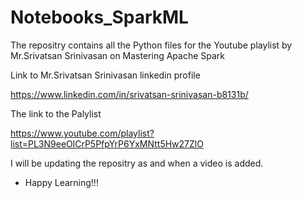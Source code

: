 # Notebooks_SparkML

The repositry contains all the Python files for the Youtube playlist by Mr.Srivatsan Srinivasan on Mastering Apache Spark

Link to Mr.Srivatsan Srinivasan linkedin profile

https://www.linkedin.com/in/srivatsan-srinivasan-b8131b/

The link to the Palylist 

https://www.youtube.com/playlist?list=PL3N9eeOlCrP5PfpYrP6YxMNtt5Hw27ZlO

I will be updating the repositry as and when a video is added. 


- Happy Learning!!!

